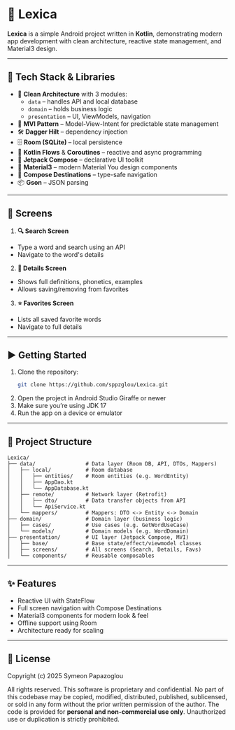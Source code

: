 # 📘 Lexica

**Lexica** is a simple Android project written in **Kotlin**, demonstrating modern app development with clean architecture, reactive state management, and Material3 design.

---

## 🔧 Tech Stack & Libraries

- 📐 **Clean Architecture** with 3 modules:
  - `data` – handles API and local database
  - `domain` – holds business logic
  - `presentation` – UI, ViewModels, navigation
- 🧠 **MVI Pattern** – Model-View-Intent for predictable state management
- 🛠 **Dagger Hilt** – dependency injection
- 🗄 **Room (SQLite)** – local persistence
- 🔁 **Kotlin Flows** & **Coroutines** – reactive and async programming
- 🎨 **Jetpack Compose** – declarative UI toolkit
- 🎨 **Material3** – modern Material You design components
- 🧭 **Compose Destinations** – type-safe navigation
- 📦 **Gson** – JSON parsing

---

## 📱 Screens

1. **🔍 Search Screen**
  - Type a word and search using an API
  - Navigate to the word's details

2. **📖 Details Screen**
  - Shows full definitions, phonetics, examples
  - Allows saving/removing from favorites

3. **⭐ Favorites Screen**
  - Lists all saved favorite words
  - Navigate to full details

---

## ▶️ Getting Started

1. Clone the repository:
   ```bash
   git clone https://github.com/sppzglou/Lexica.git
   ```
2.	Open the project in Android Studio Giraffe or newer
3.	Make sure you’re using JDK 17
4.	Run the app on a device or emulator

---

## 📂 Project Structure

```
Lexica/
├── data/                # Data layer (Room DB, API, DTOs, Mappers)
│   ├── local/           # Room database
│   │   ├── entities/    # Room entities (e.g. WordEntity)
│   │   ├── AppDao.kt
│   │   └── AppDatabase.kt
│   ├── remote/          # Network layer (Retrofit)
│   │   ├── dto/         # Data transfer objects from API
│   │   └── ApiService.kt
│   └── mappers/         # Mappers: DTO <-> Entity <-> Domain
├── domain/              # Domain layer (business logic)
│   ├── cases/           # Use cases (e.g. GetWordUseCase)
│   └── models/          # Domain models (e.g. WordDomain)
├── presentation/        # UI layer (Jetpack Compose, MVI)
│   ├── base/            # Base state/effect/viewmodel classes
│   ├── screens/         # All screens (Search, Details, Favs)
│   └── components/      # Reusable composables
```

---

## ✨ Features
-	Reactive UI with StateFlow
-	Full screen navigation with Compose Destinations
-	Material3 components for modern look & feel
-	Offline support using Room
-	Architecture ready for scaling

---

## 📃 License

Copyright (c) 2025 Symeon Papazoglou

All rights reserved.
This software is proprietary and confidential. No part of this codebase may be copied, modified, distributed, published, sublicensed, or sold in any form without the prior written permission of the author.
The code is provided for **personal and non-commercial use only**.
Unauthorized use or duplication is strictly prohibited.
